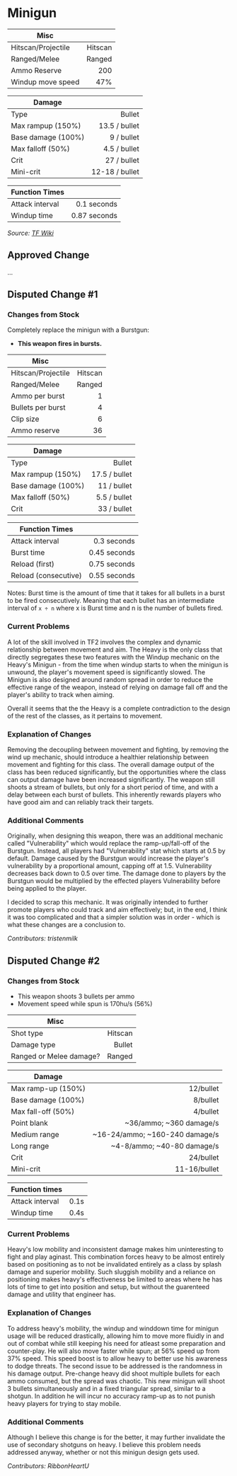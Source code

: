 # Minigun

| Misc               |         |
|--------------------|--------:|
| Hitscan/Projectile | Hitscan |
| Ranged/Melee       |  Ranged |
| Ammo Reserve       |     200 |
| Windup move speed  |     47% |

| Damage                  |                |
|-------------------------|---------------:|
| Type                    |         Bullet |
| Max rampup (150%)       |  13.5 / bullet |
| Base damage (100%)      |     9 / bullet |
| Max falloff (50%)       |   4.5 / bullet |
| Crit                    |    27 / bullet |
| Mini-crit               | 12-18 / bullet |

| Function Times          |                |
|-------------------------|---------------:|
| Attack interval         |    0.1 seconds |
| Windup time             |   0.87 seconds |

*Source: [TF Wiki](https://wiki.teamfortress.com/wiki/Minigun)*

## Approved Change
...

## Disputed Change #1

### Changes from Stock
Completely replace the minigun with a Burstgun:

* **This weapon fires in bursts.**

| Misc               |         |
|--------------------|--------:|
| Hitscan/Projectile | Hitscan |
| Ranged/Melee       |  Ranged |
| Ammo per burst     |       1 |
| Bullets per burst  |       4 |
| Clip size          |       6 |
| Ammo reserve       |      36 |

| Damage                  |                |
|-------------------------|---------------:|
| Type                    |         Bullet |
| Max rampup (150%)       |  17.5 / bullet |
| Base damage (100%)      |    11 / bullet |
| Max falloff (50%)       |   5.5 / bullet |
| Crit                    |    33 / bullet |

| Function Times          |                |
|-------------------------|---------------:|
| Attack interval         |    0.3 seconds |
| Burst time              |   0.45 seconds |
| Reload (first)          |   0.75 seconds |
| Reload (consecutive)    |   0.55 seconds |

Notes:
Burst time is the amount of time that it takes for all bullets in a burst to be fired consecutively. Meaning that each bullet has an intermediate interval of `x ÷ n` where x is Burst time and n is the number of bullets fired.

### Current Problems
A lot of the skill involved in TF2 involves the complex and dynamic relationship between movement and aim. The Heavy is the only class that directly segregates these two features with the Windup mechanic on the Heavy's Minigun - from the time when windup starts to when the minigun is unwound, the player's movement speed is significantly slowed. The Minigun is also designed around random spread in order to reduce the effective range of the weapon, instead of relying on damage fall off and the player's ability to track when aiming.

Overall it seems that the the Heavy is a complete contradiction to the design of the rest of the classes, as it pertains to movement.

### Explanation of Changes
Removing the decoupling between movement and fighting, by removing the wind up mechanic, should introduce a healthier relationship between movement and fighting for this class. The overall damage output of the class has been reduced significantly, but the opportunities where the class can output damage have been increased significantly. The weapon still shoots a stream of bullets, but only for a short period of time, and with a delay between each burst of bullets. This inherently rewards players who have good aim and can reliably track their targets.

### Additional Comments
Originally, when designing this weapon, there was an additional mechanic called "Vulnerability" which would replace the ramp-up/fall-off of the Burstgun. Instead, all players had "Vulnerability" stat which starts at 0.5 by default. Damage caused by the Burstgun would increase the player's vulnerability by a proportional amount, capping off at 1.5. Vulnerability decreases back down to 0.5 over time. The damage done to players by the Burstgun would be multiplied by the effected players Vulnerability before being applied to the player.

I decided to scrap this mechanic. It was originally intended to further promote players who could track and aim effectively; but, in the end, I think it was too complicated and that a simpler solution was in order - which is what these changes are a conclusion to.

*Contributors: tristenmilk*


## Disputed Change #2

### Changes from Stock
* This weapon shoots 3 bullets per ammo
* Movement speed while spun is 170hu/s (56%)

|           Misc           |         |
|--------------------------|--------:|
| Shot type                | Hitscan |
| Damage type              | Bullet  |
| Ranged or Melee damage?  | Ranged  |

|       Damage       |                                |
|--------------------|-------------------------------:|
| Max ramp-up (150%) | 12/bullet                      |
| Base damage (100%) | 8/bullet                       |
| Max fall-off (50%) | 4/bullet                       |
| Point blank        | ~36/ammo; ~360 damage/s        |
| Medium range       | ~16-24/ammo; ~160-240 damage/s |
| Long range         | ~4-8/ammo; ~40-80 damage/s     |
| Crit               | 24/bullet                      |
| Mini-crit          | 11-16/bullet                   |

| Function times  |      |
|-----------------|-----:|
| Attack interval | 0.1s |
| Windup time     | 0.4s |

### Current Problems
Heavy's low mobility and inconsistent damage makes him uninteresting to fight and play aginast. This combination forces heavy to be almost entirely based on positioning as to not be invalidated entirely as a class by splash damage and superior mobility. Such sluggish mobility and a reliance on positioning makes heavy's effectiveness be limited to areas where he has lots of time to get into position and setup, but without the guarenteed damage and utility that engineer has.

### Explanation of Changes
To address heavy's mobility, the windup and winddown time for minigun usage will be reduced drastically, allowing him to move more fluidly in and out of combat while still keeping his need for atleast some preparation and counter-play. He will also move faster while spun; at 56% speed up from 37% speed. This speed boost is to allow heavy to better use his awareness to dodge threats. The second issue to be addressed is the randomness in his damage output. Pre-change heavy did shoot multiple bullets for each ammo consumed, but the spread was chaotic. This new minigun will shoot 3 bullets simultaneously and in a fixed triangular spread, similar to a shotgun. In addition he will incur no accuracy ramp-up as to not punish heavy players for trying to stay mobile.

### Additional Comments
Although I believe this change is for the better, it may further invalidate the use of secondary shotguns on heavy. I believe this problem needs addressed anyway, whether or not this minigun design gets used.

*Contributors: RibbonHeartU*
